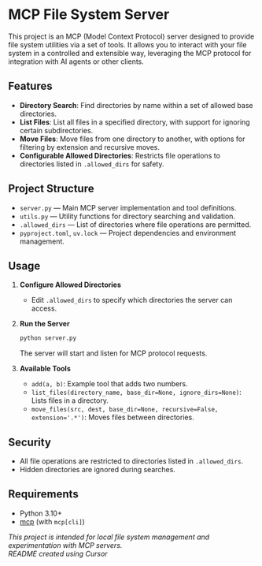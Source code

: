 # MCP File System Server

This project is an MCP (Model Context Protocol) server designed to provide file system utilities via a set of tools. It allows you to interact with your file system in a controlled and extensible way, leveraging the MCP protocol for integration with AI agents or other clients.

## Features

- **Directory Search**: Find directories by name within a set of allowed base directories.
- **List Files**: List all files in a specified directory, with support for ignoring certain subdirectories.
- **Move Files**: Move files from one directory to another, with options for filtering by extension and recursive moves.
- **Configurable Allowed Directories**: Restricts file operations to directories listed in `.allowed_dirs` for safety.

## Project Structure

- `server.py` — Main MCP server implementation and tool definitions.
- `utils.py` — Utility functions for directory searching and validation.
- `.allowed_dirs` — List of directories where file operations are permitted.
- `pyproject.toml`, `uv.lock` — Project dependencies and environment management.

## Usage

1. **Configure Allowed Directories**
	- Edit `.allowed_dirs` to specify which directories the server can access.

2. **Run the Server**
	```bash
	python server.py
	```
	The server will start and listen for MCP protocol requests.

3. **Available Tools**
	- `add(a, b)`: Example tool that adds two numbers.
	- `list_files(directory_name, base_dir=None, ignore_dirs=None)`: Lists files in a directory.
	- `move_files(src, dest, base_dir=None, recursive=False, extension='.*')`: Moves files between directories.

## Security

- All file operations are restricted to directories listed in `.allowed_dirs`.
- Hidden directories are ignored during searches.

## Requirements

- Python 3.10+
- [mcp](https://github.com/context-labs/model-context-protocol) (with `mcp[cli]`)


*This project is intended for local file system management and experimentation with MCP servers.*  
*README created using Cursor*

